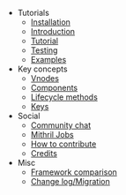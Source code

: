 - Tutorials
	- [Installation](installation.md)
	- [Introduction](introduction.md)
	- [Tutorial](simple-application.md)
	- [Testing](testing.md)
	- [Examples](examples.md)
- Key concepts
	- [Vnodes](vnodes.md)
	- [Components](components.md)
	- [Lifecycle methods](lifecycle-methods.md)
	- [Keys](keys.md)
- Social
	- [Community chat](https://gitter.im/lhorie/mithril.js)
	- [Mithril Jobs](https://github.com/lhorie/mithril.js/wiki/JOBS)
	- [How to contribute](contributing.md)
	- [Credits](credits.md)
- Misc
	- [Framework comparison](framework-comparison.md)
	- [Change log/Migration](change-log.md)
